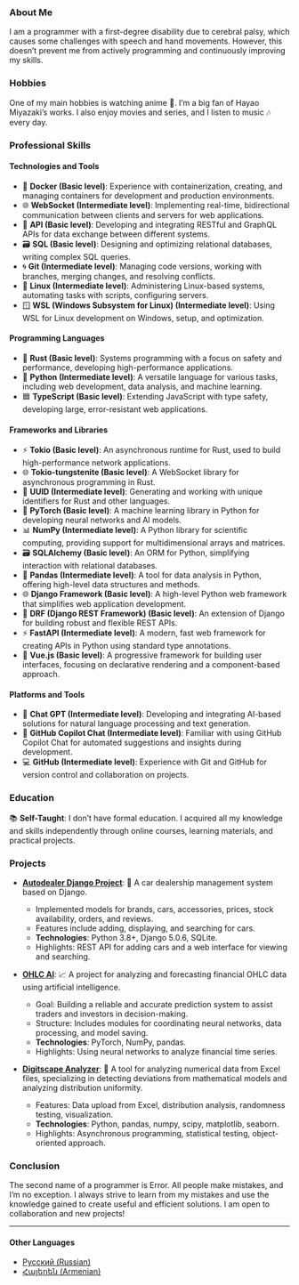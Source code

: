 ### About Me

I am a programmer with a first-degree disability due to cerebral palsy, which causes some challenges with speech and hand movements. However, this doesn’t prevent me from actively programming and continuously improving my skills.

### Hobbies

One of my main hobbies is watching anime 🎥. I’m a big fan of Hayao Miyazaki’s works. I also enjoy movies and series, and I listen to music 🎶 every day.

### Professional Skills

#### Technologies and Tools

- 🐳 **Docker (Basic level)**: Experience with containerization, creating, and managing containers for development and production environments.  
- 🌐 **WebSocket (Intermediate level)**: Implementing real-time, bidirectional communication between clients and servers for web applications.  
- 🔗 **API (Basic level)**: Developing and integrating RESTful and GraphQL APIs for data exchange between different systems.  
- 🗃️ **SQL (Basic level)**: Designing and optimizing relational databases, writing complex SQL queries.  
- 🌀 **Git (Intermediate level)**: Managing code versions, working with branches, merging changes, and resolving conflicts.  
- 🐧 **Linux (Intermediate level)**: Administering Linux-based systems, automating tasks with scripts, configuring servers.  
- 🪟 **WSL (Windows Subsystem for Linux) (Intermediate level)**: Using WSL for Linux development on Windows, setup, and optimization.  

#### Programming Languages

- 🦀 **Rust (Basic level)**: Systems programming with a focus on safety and performance, developing high-performance applications.  
- 🐍 **Python (Intermediate level)**: A versatile language for various tasks, including web development, data analysis, and machine learning.  
- 🟦 **TypeScript (Basic level)**: Extending JavaScript with type safety, developing large, error-resistant web applications.  

#### Frameworks and Libraries

- ⚡ **Tokio (Basic level)**: An asynchronous runtime for Rust, used to build high-performance network applications.  
- 🌐 **Tokio-tungstenite (Basic level)**: A WebSocket library for asynchronous programming in Rust.  
- 🔑 **UUID (Intermediate level)**: Generating and working with unique identifiers for Rust and other languages.  
- 🧠 **PyTorch (Basic level)**: A machine learning library in Python for developing neural networks and AI models.  
- 📊 **NumPy (Intermediate level)**: A Python library for scientific computing, providing support for multidimensional arrays and matrices.  
- 🗃️ **SQLAlchemy (Basic level)**: An ORM for Python, simplifying interaction with relational databases.  
- 🐼 **Pandas (Intermediate level)**: A tool for data analysis in Python, offering high-level data structures and methods.  
- 🌐 **Django Framework (Basic level)**: A high-level Python web framework that simplifies web application development.  
- 🔗 **DRF (Django REST Framework) (Basic level)**: An extension of Django for building robust and flexible REST APIs.  
- ⚡ **FastAPI (Intermediate level)**: A modern, fast web framework for creating APIs in Python using standard type annotations.  
- 🌟 **Vue.js (Basic level)**: A progressive framework for building user interfaces, focusing on declarative rendering and a component-based approach.  

#### Platforms and Tools

- 🤖 **Chat GPT (Intermediate level)**: Developing and integrating AI-based solutions for natural language processing and text generation.  
- 💬 **GitHub Copilot Chat (Intermediate level)**: Familiar with using GitHub Copilot Chat for automated suggestions and insights during development.  
- 💻 **GitHub (Intermediate level)**: Experience with Git and GitHub for version control and collaboration on projects.  

### Education

📚 **Self-Taught**: I don’t have formal education. I acquired all my knowledge and skills independently through online courses, learning materials, and practical projects.

### Projects

- **[Autodealer Django Project](https://github.com/GendByteMaster/DPS/)**: 🚗 A car dealership management system based on Django.  
  - Implemented models for brands, cars, accessories, prices, stock availability, orders, and reviews.  
  - Features include adding, displaying, and searching for cars.  
  - **Technologies**: Python 3.8+, Django 5.0.6, SQLite.  
  - Highlights: REST API for adding cars and a web interface for viewing and searching.  

- **[OHLC AI](https://github.com/SkyendTechnologies/OHLC-AI)**: 📈 A project for analyzing and forecasting financial OHLC data using artificial intelligence.  
  - Goal: Building a reliable and accurate prediction system to assist traders and investors in decision-making.  
  - Structure: Includes modules for coordinating neural networks, data processing, and model saving.  
  - **Technologies**: PyTorch, NumPy, pandas.  
  - Highlights: Using neural networks to analyze financial time series.  

- **[Digitscape Analyzer](https://github.com/GendByteMaster/Digitscape)**: 🧮 A tool for analyzing numerical data from Excel files, specializing in detecting deviations from mathematical models and analyzing distribution uniformity.  
  - Features: Data upload from Excel, distribution analysis, randomness testing, visualization.  
  - **Technologies**: Python, pandas, numpy, scipy, matplotlib, seaborn.  
  - Highlights: Asynchronous programming, statistical testing, object-oriented approach.  

### Conclusion

The second name of a programmer is Error. All people make mistakes, and I’m no exception. I always strive to learn from my mistakes and use the knowledge gained to create useful and efficient solutions. I am open to collaboration and new projects!  

---

#### Other Languages
- [Русский (Russian)](/versions/Russian_version.md)  
- [Հայերեն (Armenian)](/versions/Armenia_version.md)
